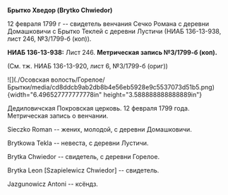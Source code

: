 **Брытко Хведор (Brytko Chwiedor)**

12 февраля 1799 г -- свидетель венчания Сечко Романа с деревни
Домашковичи с Брытко Теклей с деревни Лустичи (НИАБ 136-13-938, лист
246, №3/1799-б (коп)).

**НИАБ 136-13-938:** Лист 246. **Метрическая запись №3/1799-б (коп).**

(См. тж. НИАБ 136-13-920, лист 6, №3/1799-б (ориг))

![](./Осовская волость/Горелое/Брытки/media/cd8ddcb9ab2db8b4e56eb5928e9c5537073d51b5.png){width="6.496527777777778in"
height="3.588888888888889in"}

Дедиловичская Покровская церковь. 12 февраля 1799 года. Метрическая
запись о венчании.

Sieczko Roman -- жених, молодой, с деревни Домашковичи.

Brytkowa Tekla -- невеста, с деревни Лустичи.

Brytka Chwiedor -- свидетель, с деревни Горелое.

Brytka Leon \[Szapielewicz Chwiedor\] -- свидетель.

Jazgunowicz Antoni -- ксёндз.
